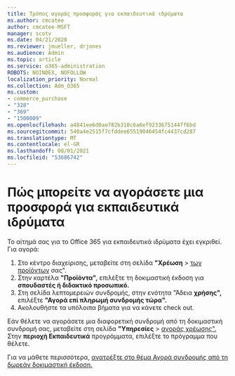 ```yaml
---
title: Τρόπος αγοράς προσφοράς για εκπαιδευτικά ιδρύματα
ms.author: cmcatee
author: cmcatee-MSFT
manager: scotv
ms.date: 04/21/2020
ms.reviewer: jmueller, drjones
ms.audience: Admin
ms.topic: article
ms.service: o365-administration
ROBOTS: NOINDEX, NOFOLLOW
localization_priority: Normal
ms.collection: Adm_O365
ms.custom:
- commerce_purchase
- "328"
- "369"
- "1500009"
ms.openlocfilehash: a4841ee6d0ae782b310c6a6ef9233675144ff6bd
ms.sourcegitcommit: 540a4e2515f7cfddee65519046454fc4437cd287
ms.translationtype: MT
ms.contentlocale: el-GR
ms.lasthandoff: 08/01/2021
ms.locfileid: "53686742"
---
```

# <a name="how-to-purchase-an-education-offer"></a>Πώς μπορείτε να αγοράσετε μια προσφορά για εκπαιδευτικά ιδρύματα

Το αίτημά σας για το Office 365 για εκπαιδευτικά ιδρύματα έχει εγκριθεί. Για αγορά:
  
1. Στο κέντρο διαχείρισης, μεταβείτε στη σελίδα **"Χρέωση** \> [των προϊόντων](https://go.microsoft.com/fwlink/p/?linkid=842054) σας".
2. Στην καρτέλα **"Προϊόντα",** επιλέξτε τη δοκιμαστική έκδοση για **σπουδαστές ή διδακτικό προσωπικό.**
3. Στη σελίδα λεπτομερειών συνδρομής, στην ενότητα "Άδεια **χρήσης",** επιλέξτε **"Αγορά επί πληρωμή συνδρομής τώρα".**
4. Ακολουθήστε τα υπόλοιπα βήματα για να κάνετε check out.

Εάν θέλετε να αγοράσετε μια διαφορετική συνδρομή από τη δοκιμαστική συνδρομή σας, μεταβείτε στη σελίδα **"Υπηρεσίες** \> [αγοράς χρέωσης".](https://go.microsoft.com/fwlink/p/?linkid=868433) Στην **περιοχή Εκπαιδευτικά** προγράμματα, επιλέξτε το πρόγραμμα που θέλετε.

Για να μάθετε περισσότερα, [ανατρέξτε στο θέμα Αγορά συνδρομής από τη δωρεάν δοκιμαστική έκδοση.](/microsoft-365/commerce/try-or-buy-microsoft-365#buy-a-subscription-from-your-free-trial)